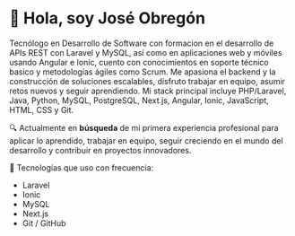 # 👋 Hola, soy José Obregón

Tecnólogo en Desarrollo de Software con formacion en el desarrollo de APIs REST con Laravel y MySQL, así como en aplicaciones web y móviles usando Angular e Ionic, cuento con conocimientos en soporte técnico basico y metodologías ágiles como Scrum. Me apasiona el backend y la construcción de soluciones escalables, disfruto trabajar en equipo, asumir retos nuevos y seguir aprendiendo. Mi stack principal incluye PHP/Laravel, Java, Python, MySQL, PostgreSQL, Next.js, Angular, Ionic, JavaScript, HTML, CSS y Git.

🔍 Actualmente en **búsqueda** de mi primera experiencia profesional para aplicar lo aprendido, trabajar en equipo, seguir creciendo en el mundo del desarrollo y contribuir en proyectos innovadores.

🚀 Tecnologías que uso con frecuencia:
- Laravel
- Ionic
- MySQL
- Next.js
- Git / GitHub
